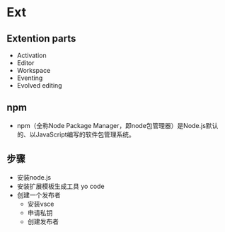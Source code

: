 # Ext

## Extention parts

- Activation
- Editor
- Workspace
- Eventing
- Evolved editing

## npm

- npm（全称Node Package Manager，即node包管理器）是Node.js默认的、以JavaScript编写的软件包管理系统。

## 步骤

- 安装node.js
- 安装扩展模板生成工具 yo code
- 创建一个发布者
    - 安装vsce
    - 申请私钥
    - 创建发布者